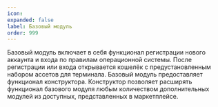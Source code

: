 ```yaml
---
icon: 
expanded: false
label: Базовый модуль
order: 999
---
```

Базовый модуль включает в себя функционал регистрации нового аккаунта и входа по правилам операционной системы. После регистрации или входа открывается кошелёк с предустановленным набором ассетов для терминала. Базовый модуль предоставляет функционал конструктора. Конструктор позволяет расширять функционал базового модуля любым количеством дополнительных модулей из доступных, представленных в маркетплейсе. 

